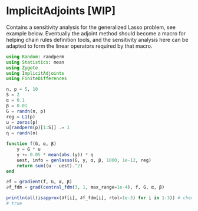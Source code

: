 # ImplicitAdjoints [WIP]

Contains a sensitivity analysis for the generalized Lasso problem, see example below. Eventually the adjoint method should become a macro for helping chain rules definition tools, and the sensitivity analysis here can be adapted to form the linear operators required by that macro.

```julia
using Random: randperm
using Statistics: mean
using Zygote
using ImplicitAdjoints
using FiniteDifferences

n, p = 5, 10
S = 2
α = 0.1
β = 0.01
G = randn(n, p)
reg = L1(p)
u = zeros(p)
u[randperm(p)[1:S]] .= 1
η = randn(n)

function f(G, α, β)
    y = G * u
    y += 0.05 * mean(abs.(y)) * η
    uest, info = genlasso(G, y, α, β, 1000, 1e-12, reg)
    return sum((u - uest).^2)
end

∂f = gradient(f, G, α, β)
∂f_fdm = grad(central_fdm(3, 1, max_range=1e-4), f, G, α, β)

println(all(isapprox(∂f[i], ∂f_fdm[i], rtol=1e-3) for i in 1:3)) # check gradients ∂f/∂G, ∂f/∂α, ∂f/∂β
# true
```

